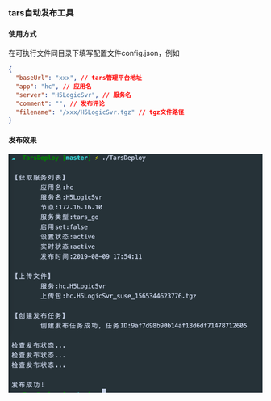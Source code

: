 ### tars自动发布工具

#### 使用方式
在可执行文件同目录下填写配置文件config.json，例如

```json
{
  "baseUrl": "xxx", // tars管理平台地址
  "app": "hc", // 应用名
  "server": "H5LogicSvr", // 服务名
  "comment": "", // 发布评论
  "filename": "/xxx/H5LogicSvr.tgz" // tgz文件路径
}
```

#### 发布效果

![](run.png)